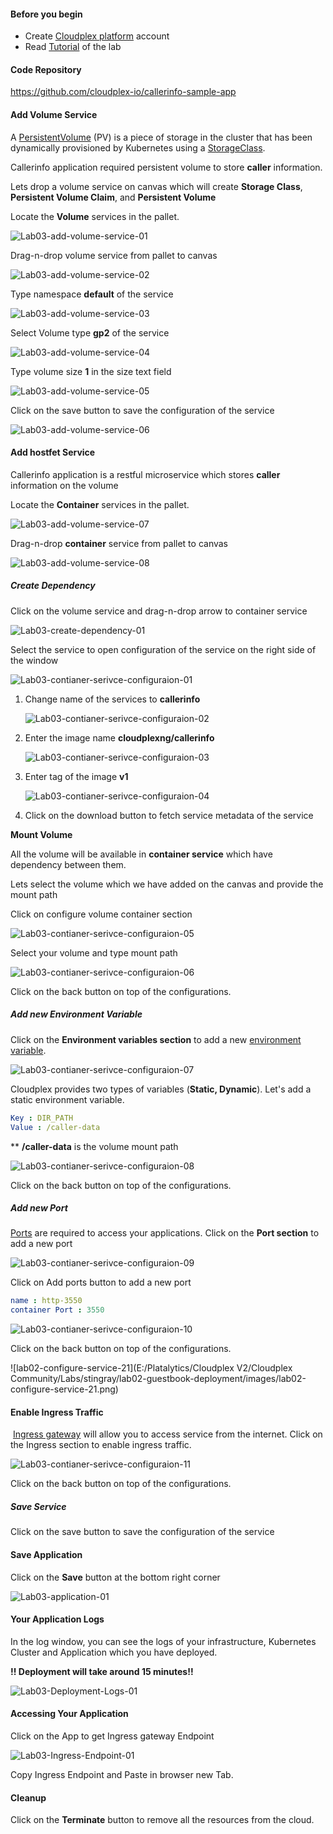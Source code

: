 #### Before you begin

- Create [Cloudplex platform](https://app.cloudplex.io/register) account
- Read [Tutorial](cloudplex.io/tutorials/deployment) of the lab

#### Code Repository

https://github.com/cloudplex-io/callerinfo-sample-app

#### Add Volume Service

A [PersistentVolume](https://kubernetes.io/docs/concepts/storage/persistent-volumes/) (PV) is a piece of storage in the cluster that has been dynamically provisioned by Kubernetes using a [StorageClass](https://kubernetes.io/docs/concepts/storage/storage-classes).

Callerinfo application required persistent volume to store **caller** information.

Lets drop a volume service on canvas which will create **Storage Class**, **Persistent Volume Claim**, and **Persistent Volume** 

Locate the **Volume** services in the pallet.

![Lab03-add-volume-service-01](images/Lab03-add-volume-service-01.png)

Drag-n-drop volume service from pallet to canvas

![Lab03-add-volume-service-02](images/Lab03-add-volume-service-02.png)

Type namespace **default** of the service

![Lab03-add-volume-service-03](images/Lab03-add-volume-service-03.png)

Select Volume type **gp2** of the service

![Lab03-add-volume-service-04](images/Lab03-add-volume-service-04.png)

Type volume size **1** in the size text field

![Lab03-add-volume-service-05](images/Lab03-add-volume-service-05.png)

Click on the save button to save the configuration of the service

![Lab03-add-volume-service-06](images/Lab03-add-volume-service-06.png)

#### Add hostfet Service

Callerinfo application is a restful microservice which stores **caller** information on the volume

Locate the **Container** services in the pallet.

![Lab03-add-volume-service-07](images/Lab03-add-volume-service-07.png)

Drag-n-drop **container** service from pallet to canvas

![Lab03-add-volume-service-08](images/Lab03-add-volume-service-08.png)

##### Create Dependency

Click on the volume service and drag-n-drop arrow to container service

![Lab03-create-dependency-01](images/Lab03-create-dependency-01.gif)



Select the service to open configuration of the service on the right side of the window

![Lab03-contianer-serivce-configuraion-01](images/Lab03-contianer-serivce-configuraion-01.png)

1. Change name of the services to **callerinfo**

   ![Lab03-contianer-serivce-configuraion-02](images/Lab03-contianer-serivce-configuraion-02.png)

2. Enter the image name **cloudplexng/callerinfo**

   ![Lab03-contianer-serivce-configuraion-03](images/Lab03-contianer-serivce-configuraion-03.png)

3. Enter tag of the image **v1**

   ![Lab03-contianer-serivce-configuraion-04](images/Lab03-contianer-serivce-configuraion-04.png)

4. Click on the download button to fetch service metadata of the service

**Mount Volume**

All the volume will be available in **container service** which have dependency between them. 

Lets select the volume which we have added on the canvas and provide the mount path

Click on configure volume container section

![Lab03-contianer-serivce-configuraion-05](images/Lab03-contianer-serivce-configuraion-05.png)

Select your volume and type mount path

![Lab03-contianer-serivce-configuraion-06](images/Lab03-contianer-serivce-configuraion-06.png)

Click on the back button on top of the configurations.



##### Add new Environment Variable

Click on the **Environment variables section** to add a new [environment variable](https://kubernetes.io/docs/tasks/inject-data-application/define-environment-variable-container/#define-an-environment-variable-for-a-container).

![Lab03-contianer-serivce-configuraion-07](images/Lab03-contianer-serivce-configuraion-07.png)



Cloudplex provides two types of variables (**Static, Dynamic**). Let's add a static environment variable.

```yaml
Key : DIR_PATH
Value : /caller-data
```
** **/caller-data** is the volume mount path


![Lab03-contianer-serivce-configuraion-08](images/Lab03-contianer-serivce-configuraion-08.png)

Click on the back button on top of the configurations.

##### Add new Port

[Ports](https://kubernetes.io/docs/concepts/services-networking/connect-applications-service/#the-kubernetes-model-for-connecting-containers) are required to access your applications. Click on the **Port section** to add a new port

![Lab03-contianer-serivce-configuraion-09](images/Lab03-contianer-serivce-configuraion-09.png)

Click on Add ports button to add a new port

```yaml
name : http-3550
container Port : 3550
```

![Lab03-contianer-serivce-configuraion-10](images/Lab03-contianer-serivce-configuraion-10.png)

Click on the back button on top of the configurations.

![lab02-configure-service-21](E:/Platalytics/Cloudplex V2/Cloudplex Community/Labs/stingray/lab02-guestbook-deployment/images/lab02-configure-service-21.png)

#### Enable Ingress Traffic

​	[Ingress gateway](https://istio.io/docs/tasks/traffic-management/ingress/ingress-control/) will allow you to access service from the internet. Click on the Ingress section to enable ingress traffic.

![Lab03-contianer-serivce-configuraion-11](images/Lab03-contianer-serivce-configuraion-11.png)

Click on the back button on top of the configurations.

##### Save Service

Click on the save button to save the configuration of the service

#### Save Application

Click on the **Save** button at the bottom right corner

![Lab03-application-01](images/Lab03-application-01.png)



#### Your Application Logs

In the log window, you can see the logs of your infrastructure, Kubernetes Cluster and Application which you have deployed.

**!! Deployment will take around 15 minutes!!** 

![Lab03-Deployment-Logs-01](images/Lab03-Deployment-Logs-01.png)



#### Accessing Your Application

Click on the App to get Ingress gateway Endpoint

![Lab03-Ingress-Endpoint-01](images/Lab03-Ingress-Endpoint-01.png)



Copy Ingress Endpoint and Paste in browser new Tab. 



#### Cleanup

Click on the **Terminate** button to remove all the resources from the cloud.
